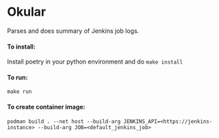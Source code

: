 # Okular

Parses and does summary of Jenkins job logs.

#### To install:
Install poetry in your python environment and do  `make install`

#### To run:
`make run`

#### To create container image:
`podman build . --net host --build-arg JENKINS_API=<https://jenkins-instance> --build-arg JOB=<default_jenkins_job>`
